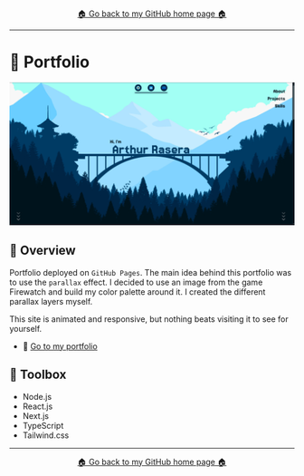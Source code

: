 <p align="center">
  <a href="https://github.com.Raseraa0">
   🏠 Go back to my GitHub home page 🏠 
  </a>
</p>

---

# 📌 Portfolio

![Project preview](./public/img/preview.png)

## 📝 Overview

Portfolio deployed on `GitHub Pages`. The main idea behind this portfolio was to use the `parallax` effect. I decided to use an image from the game Firewatch and build my color palette around it. I created the different parallax layers myself.

This site is animated and responsive, but nothing beats visiting it to see for yourself.
- 🚀 [Go to my portfolio](https://raseraa0.github.io)

## 🧰 Toolbox

- Node.js  
- React.js  
- Next.js  
- TypeScript  
- Tailwind.css  

---
<p align="center">
  <a href="https://github.com.Raseraa0">
   🏠 Go back to my GitHub home page 🏠 
  </a>
</p>
